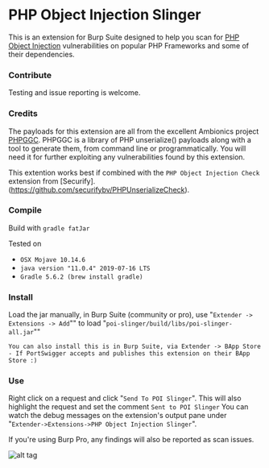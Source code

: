 # PHP Object Injection Slinger

This is an extension for Burp Suite designed to help you scan for [PHP Object Injection](https://www.owasp.org/index.php/PHP_Object_Injection) vulnerabilities on popular PHP Frameworks and some of their dependencies.


### Contribute
Testing and issue reporting is welcome.


### Credits
The payloads for this extension are all from the excellent Ambionics project [PHPGGC](https://github.com/ambionics/phpggc).
PHPGGC is a library of PHP unserialize() payloads along with a tool to generate them, from command line or programmatically.
You will need it for further exploiting any vulnerabilities found by this extension.

This extention works best if combined with the `PHP Object Injection Check` extension from [Securify].(https://github.com/securifybv/PHPUnserializeCheck).


### Compile
Build with `gradle fatJar`

Tested on
 * `OSX Mojave 10.14.6`
 * `java version "11.0.4" 2019-07-16 LTS`
 * `Gradle 5.6.2 (brew install gradle)`


### Install
Load the jar manually, in Burp Suite (community or pro), use "`Extender -> Extensions -> Add`"" to load "`poi-slinger/build/libs/poi-slinger-all.jar`""

`You can also install this is in Burp Suite, via Extender -> BApp Store - If PortSwigger accepts and publishes this extension on their BApp Store :)`


### Use
Right click on a request and click "`Send To POI Slinger`". This will also highlight the request and set the comment `Sent to POI Slinger`
You can watch the debug messages on the extension's output pane under "`Extender->Extensions->PHP Object Injection Slinger`".

If you're using Burp Pro, any findings will also be reported as scan issues.

![alt tag](https://raw.githubusercontent.com/ricardojba/POI-Slinger/master/img/report-example.png)
